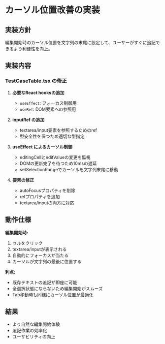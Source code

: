 # カーソル位置改善の実装

## 実装方針

編集開始時のカーソル位置を文字列の末尾に設定して、ユーザーがすぐに追記できるよう利便性を向上。

## 実装内容

### TestCaseTable.tsx の修正

1. **必要なReact hooksの追加**
   - `useEffect`: フォーカス制御用
   - `useRef`: DOM要素への参照用

2. **inputRef の追加**
   - textarea/input要素を参照するためのref
   - 型安全性を保つため適切な型指定

3. **useEffect によるカーソル制御**
   - editingCellとeditValueの変更を監視
   - DOMの更新完了を待つため10msの遅延
   - setSelectionRangeでカーソルを文字列末尾に移動

4. **要素の修正**
   - autoFocusプロパティを削除
   - refプロパティを追加
   - textarea/inputの両方に対応

## 動作仕様

**編集開始時:**
1. セルをクリック
2. textarea/inputが表示される
3. 自動的にフォーカスが当たる
4. カーソルが文字列の最後に位置する

**利点:**
- 既存テキストの追記が即座に可能
- 全選択状態にならないため編集開始がスムーズ
- Tab移動時も同様にカーソル位置が最適化

## 結果

- より自然な編集開始体験
- 追記作業の効率化
- ユーザビリティの向上